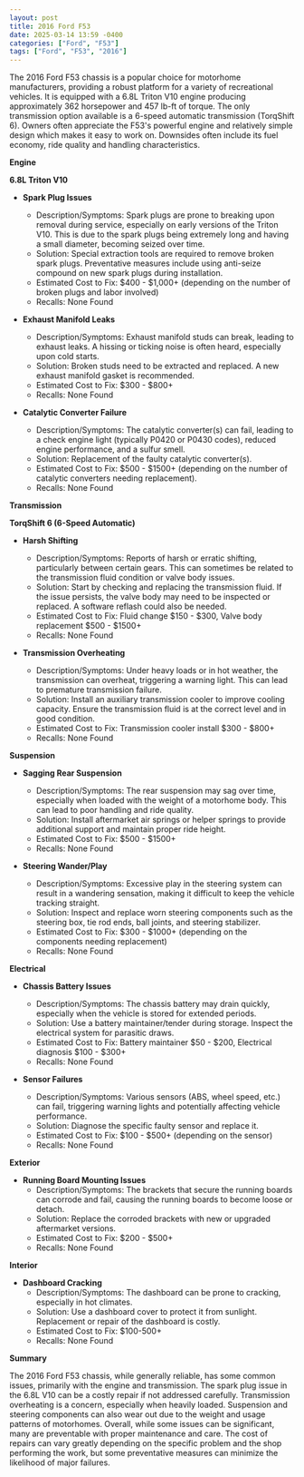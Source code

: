 ```yaml
---
layout: post
title: 2016 Ford F53
date: 2025-03-14 13:59 -0400
categories: ["Ford", "F53"]
tags: ["Ford", "F53", "2016"]
---
```

The 2016 Ford F53 chassis is a popular choice for motorhome manufacturers, providing a robust platform for a variety of recreational vehicles. It is equipped with a 6.8L Triton V10 engine producing approximately 362 horsepower and 457 lb-ft of torque. The only transmission option available is a 6-speed automatic transmission (TorqShift 6). Owners often appreciate the F53's powerful engine and relatively simple design which makes it easy to work on. Downsides often include its fuel economy, ride quality and handling characteristics.

**Engine**

**6.8L Triton V10**

*   **Spark Plug Issues**
    *   Description/Symptoms: Spark plugs are prone to breaking upon removal during service, especially on early versions of the Triton V10. This is due to the spark plugs being extremely long and having a small diameter, becoming seized over time.
    *   Solution: Special extraction tools are required to remove broken spark plugs. Preventative measures include using anti-seize compound on new spark plugs during installation.
    *   Estimated Cost to Fix: $400 - $1,000+ (depending on the number of broken plugs and labor involved)
    *   Recalls: None Found

*   **Exhaust Manifold Leaks**
    *   Description/Symptoms: Exhaust manifold studs can break, leading to exhaust leaks. A hissing or ticking noise is often heard, especially upon cold starts.
    *   Solution: Broken studs need to be extracted and replaced. A new exhaust manifold gasket is recommended.
    *   Estimated Cost to Fix: $300 - $800+
    *   Recalls: None Found

*   **Catalytic Converter Failure**
    *   Description/Symptoms: The catalytic converter(s) can fail, leading to a check engine light (typically P0420 or P0430 codes), reduced engine performance, and a sulfur smell.
    *   Solution: Replacement of the faulty catalytic converter(s).
    *   Estimated Cost to Fix: $500 - $1500+ (depending on the number of catalytic converters needing replacement).
    *   Recalls: None Found

**Transmission**

**TorqShift 6 (6-Speed Automatic)**

*   **Harsh Shifting**
    *   Description/Symptoms: Reports of harsh or erratic shifting, particularly between certain gears. This can sometimes be related to the transmission fluid condition or valve body issues.
    *   Solution: Start by checking and replacing the transmission fluid. If the issue persists, the valve body may need to be inspected or replaced. A software reflash could also be needed.
    *   Estimated Cost to Fix: Fluid change $150 - $300, Valve body replacement $500 - $1500+
    *   Recalls: None Found

*   **Transmission Overheating**
    *   Description/Symptoms: Under heavy loads or in hot weather, the transmission can overheat, triggering a warning light. This can lead to premature transmission failure.
    *   Solution: Install an auxiliary transmission cooler to improve cooling capacity. Ensure the transmission fluid is at the correct level and in good condition.
    *   Estimated Cost to Fix: Transmission cooler install $300 - $800+
    *   Recalls: None Found

**Suspension**

*   **Sagging Rear Suspension**
    *   Description/Symptoms: The rear suspension may sag over time, especially when loaded with the weight of a motorhome body. This can lead to poor handling and ride quality.
    *   Solution: Install aftermarket air springs or helper springs to provide additional support and maintain proper ride height.
    *   Estimated Cost to Fix: $500 - $1500+
    *   Recalls: None Found

*   **Steering Wander/Play**
    *   Description/Symptoms: Excessive play in the steering system can result in a wandering sensation, making it difficult to keep the vehicle tracking straight.
    *   Solution: Inspect and replace worn steering components such as the steering box, tie rod ends, ball joints, and steering stabilizer.
    *   Estimated Cost to Fix: $300 - $1000+ (depending on the components needing replacement)
    *   Recalls: None Found

**Electrical**

*   **Chassis Battery Issues**
    *   Description/Symptoms: The chassis battery may drain quickly, especially when the vehicle is stored for extended periods.
    *   Solution: Use a battery maintainer/tender during storage. Inspect the electrical system for parasitic draws.
    *   Estimated Cost to Fix: Battery maintainer $50 - $200, Electrical diagnosis $100 - $300+
    *   Recalls: None Found

*   **Sensor Failures**
    *   Description/Symptoms: Various sensors (ABS, wheel speed, etc.) can fail, triggering warning lights and potentially affecting vehicle performance.
    *   Solution: Diagnose the specific faulty sensor and replace it.
    *   Estimated Cost to Fix: $100 - $500+ (depending on the sensor)
    *   Recalls: None Found

**Exterior**

*   **Running Board Mounting Issues**
    *   Description/Symptoms: The brackets that secure the running boards can corrode and fail, causing the running boards to become loose or detach.
    *   Solution: Replace the corroded brackets with new or upgraded aftermarket versions.
    *   Estimated Cost to Fix: $200 - $500+
    *   Recalls: None Found

**Interior**

*   **Dashboard Cracking**
    *   Description/Symptoms: The dashboard can be prone to cracking, especially in hot climates.
    *   Solution: Use a dashboard cover to protect it from sunlight. Replacement or repair of the dashboard is costly.
    *   Estimated Cost to Fix: $100-500+
    *   Recalls: None Found

**Summary**

The 2016 Ford F53 chassis, while generally reliable, has some common issues, primarily with the engine and transmission. The spark plug issue in the 6.8L V10 can be a costly repair if not addressed carefully. Transmission overheating is a concern, especially when heavily loaded. Suspension and steering components can also wear out due to the weight and usage patterns of motorhomes. Overall, while some issues can be significant, many are preventable with proper maintenance and care. The cost of repairs can vary greatly depending on the specific problem and the shop performing the work, but some preventative measures can minimize the likelihood of major failures.

